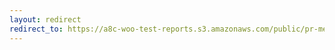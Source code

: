 ```yaml
---
layout: redirect
redirect_to: https://a8c-woo-test-reports.s3.amazonaws.com/public/pr-merge/45871/e2e/index.html
---
```

